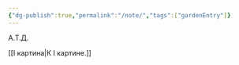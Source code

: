 ```yaml
---
{"dg-publish":true,"permalink":"/note/","tags":["gardenEntry"]}
---
```


А.Т.Д. 

[[I  картина\|К I картине.]]

